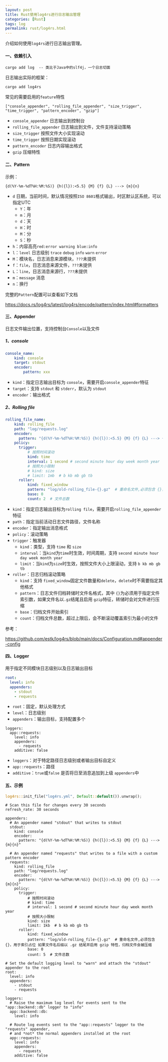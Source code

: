 ```yaml
---
layout: post
title: Rust使用log4rs进行日志输出管理
categories: [Rust]
tags: log
permalink: rust/log4rs.html
---
```


介绍如何使用`log4rs`进行日志输出管理。

<!-- more -->


#### 一、依赖引入

```shell
cargo add log  -- 类比于Java中的slf4j，一个日志切面
```

日志输出实际的框架：

```shell
cargo add log4rs
```

常见的需要启用的`feature`特性

```
["console_appender", "rolling_file_appender", "size_trigger", "time_trigger", "pattern_encoder", "gzip"] 
```



* `console_appender` 日志输出到控制台
* `rolling_file_appender` 日志输出到文件，文件支持滚动策略
* `size_trigger` 按照文件大小实现滚动
* `time_trigger` 按照日期实现滚动
* `pattern_encoder` 日志内容输出格式
* `gzip` 压缩特性



#### 二、Pattern

示例：

```
{d(%Y-%m-%dT%H:%M:%S)} {h({l}):<5.5} {M} {f} {L} ---> {m}{n}
```

* `d` 日期，当前时间，默认情况按照`ISO 8601`格式输出，时区默认区系统，可以指定UTC
  * `Y`：年
  * `m`：月
  * `d`：天
  * `H`：时
  * `M`：分
  * `S`：秒
* `h`：内容高亮` red:error warning blue:info `
* `l`：`level` 日志级别 `trace` `debug` `info` `warn` `error`
* `M`：模块名，日志消息来源模块，`???`未提供
* `f`：`file`，日志消息来源文件，`???`未提供
* `L`：`line`，日志消息来源行，`???`未提供
* `m`：`message` 消息
* `n`：换行

完整的`Pattern`配置可以查看如下文档

https://docs.rs/log4rs/latest/log4rs/encode/pattern/index.html#formatters



#### 三、Appender

日志文件输出位置，支持控制台`Console`以及文件



##### 1、console

```yaml
console_name:
	kind: console
	target: stdout
	encoder:
		pattern: xxx
```



* `kind`：指定日志输出目标为 `console`，需要开启`console_appender`特征
* `target`：支持 `stdout` 和 `stderr`，默认为 `stdout`
* `encoder`：输出格式



##### 2、Rolling file

```yaml
rolling_file_name:
    kind: rolling_file
    path: "log/requests.log"
    encoder:
      pattern: "{d(%Y-%m-%dT%H:%M:%S)} {h({l}):<5.5} {M} {f} {L} ---> {m}{n}"
    policy:
      trigger:
          # 按照时间滚动
          kind: time
          interval: 1 second # second minute hour day week month year
          # 按照大小限制
          # kind: size
          # limit: 1mb  # b kb mb gb tb
      roller:
          kind: fixed_window
          pattern: "log/old-rolling_file-{}.gz"  # 重命名文件,必须包含 {}，用于索引占位 如果文件名后缀以 .gz 结尾并启用 gzip 特性，归档文件会被压缩
          base: 0
          count: 2  # 文件总数
```



* `kind`：指定日志输出目标为`rolling file`，需要开启`rolling_file_appender`特征
* `path`：指定当前活动日志文件路径，文件名称
* `encoder`：指定输出消息格式
* `policy`：滚动策略
* `trigger`：触发器
  * `kind`：类型，支持 `time` 和 `size`
  * `interval`：当`kind`为`time`时生效，时间周期，支持 `second minute hour day week month year`
  * `limit`：当`kind`为`size`时生效，按照文件大小上限滚动，支持 `b kb mb gb tb`
* `roller`：日志归档滚动策略
  * `kind`：支持 `fixed_window`固定文件数量和`delete`，`delete`时不需要指定其他格式
  * `pattern`：日志文件归档转储时文件名格式，其中 `{}`为必须用于指定文件索引数，如果文件名以`.gz`结尾且启用 `gzip`特征，转储时会对文件进行压缩
  * `base`：归档文件开始索引
  * `count`：归档文件总数，超过上限后，会不断滚动覆盖索引为最小的文件



参考：

https://github.com/estk/log4rs/blob/main/docs/Configuration.md#appender-config



#### 四、Logger

用于指定不同模块日志级别以及日志输出目标

```yaml
root:
  level: info
  appenders:
    - stdout
    - requests
```



* `root`：固定，默认处理方式
* `level`：日志级别
* `appenders`：输出目标，支持配置多个



```
loggers:
  app::requests:
    level: info
    appenders:
      - requests
    additive: false
```

* `loggers`：对于特定路径日志级别或者输出目标自定义
* `app::requests`：路径
* `additive`：`true`或`false` 是否将日至消息追加到上级 `appenders`中



#### 五、示例

```rust
log4rs::init_file("log4rs.yml", Default::default()).unwrap();
```



```yam
# Scan this file for changes every 30 seconds
refresh_rate: 30 seconds

appenders:
  # An appender named "stdout" that writes to stdout
  stdout:
    kind: console
    encoder:
      pattern: "{d(%Y-%m-%dT%H:%M:%S)} {h({l}):<5.5} {M} {f} {L} ---> {m}{n}"

  # An appender named "requests" that writes to a file with a custom pattern encoder
  requests:
    kind: rolling_file
    path: "log/requests.log"
    encoder:
      pattern: "{d(%Y-%m-%dT%H:%M:%S)} {h({l}):<5.5} {M} {f} {L} ---> {m}{n}"
    policy:
      trigger:
          # 按照时间滚动
          # kind: time
          # interval: 1 second # second minute hour day week month year
          # 按照大小限制
          kind: size
          limit: 1kb  # b kb mb gb tb
      roller:
          kind: fixed_window
          pattern: "log/old-rolling_file-{}.gz"  # 重命名文件,必须包含 {}，用于索引占位 如果文件名后缀以 .gz 结尾并启用 gzip 特性，归档文件会被压缩
          base: 0
          count: 5  # 文件总数

# Set the default logging level to "warn" and attach the "stdout" appender to the root
root:
  level: info
  appenders:
    - stdout
    - requests

loggers:
  # Raise the maximum log level for events sent to the "app::backend::db" logger to "info"
  app::backend::db:
    level: info

  # Route log events sent to the "app::requests" logger to the "requests" appender,
  # and *not* the normal appenders installed at the root
  app::requests:
    level: info
    appenders:
      - requests
    additive: false
```

